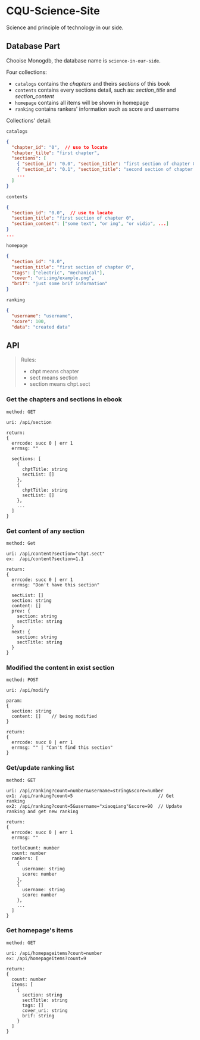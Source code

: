 # CQU-Science-Site
Science and principle of technology in our side.

## Database Part
Chooise Monogdb, the database name is `science-in-our-side`.

Four collections:
+ `catalogs` contains the _chapters_ and theirs _sections_ of this book
+ `contents` contains every sections detail, such as: _section_title_ and _section_content_
+ `homepage` contains all items will be shown in homepage
+ `ranking` contains rankers' information such as score and username

Collections' detail:
    
`catalogs`
``` json
{
  "chapter_id": "0",  // use to locate
  "chapter_tilte": "first chapter",
  "sections": [
    { "section_id": "0.0", "section_title": "first section of chapter 0" },
    { "section_id": "0.1", "section_title": "second section of chapter 0" },
    ...
  ]
}
```

`contents`
``` json
{
  "section_id": "0.0",  // use to locate
  "section_title": "first section of chapter 0",
  "section_content": ["some text", "or img", "or vidio", ...]
}
...
```

`homepage`
``` json
{
  "section_id": "0.0",
  "section_title": "first section of chapter 0",
  "tags": ["electric", "mechanical"],
  "cover": "uri:img/example.png",
  "brif": "just some brif information"
}
```

`ranking`
``` json
{
  "username": "username",
  "score": 100,
  "data": "created data"
```


## API

> Rules:
>    + chpt means chapter
>    + sect means section
>    + section means chpt.sect

### Get the chapters and sections in ebook
```
method: GET

uri: /api/section

return:
{
  errcode: succ 0 | err 1
  errmsg: ""
  
  sections: [
    {
      chptTitle: string
      sectList: []
    },
    {
      chptTitle: string
      sectList: []
    },
    ...
  ]
}
```

### Get content of any section
``` 
method: Get

uri: /api/content?section="chpt.sect"
ex:  /api/content?section=1.1

return:
{
  errcode: succ 0 | err 1
  errmsg: "Don't have this section"
  
  sectList: []
  section: string
  content: []
  prev: {
    section: string
    sectTitle: string
  }
  next: {
    section: string
    sectTitle: string
  }
}
```

### Modified the content in exist section
```
method: POST

uri: /api/modify

param:
{
  section: string
  content: []    // being modified
}

return:
{
  errcode: succ 0 | err 1
  errmsg: "" | "Can't find this section"
} 
```

### Get/update ranking list
```
method: GET

uri: /api/ranking?count=number&username=string&score=number
ex1: /api/ranking?count=5                                // Get ranking
ex2: /api/ranking?count=5&username="xiaoqiang"&score=90  // Update ranking and get new ranking

return:
{
  errcode: succ 0 | err 1
  errmsg: ""
  
  totleCount: number
  count: number
  rankers: [
    {
      username: string
      score: number
    },
    {
      username: string
      score: number
    },
    ...
  ]
}
```

### Get homepage's items
```
method: GET

uri: /api/homepageitems?count=number
ex: /api/homepageitems?count=9

return:
{
  count: number
  items: [
    {
      section: string
      sectTitle: string
      tags: []
      cover_uri: string
      brif: string
    }
  ]
}
```